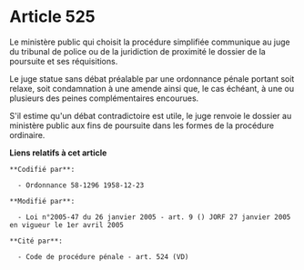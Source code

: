 # Article 525

Le ministère public qui choisit la procédure simplifiée communique au juge du tribunal de police ou de la juridiction de
proximité le dossier de la poursuite et ses réquisitions.

Le juge statue sans débat préalable par une ordonnance pénale portant soit relaxe, soit condamnation à une amende ainsi que,
le cas échéant, à une ou plusieurs des peines complémentaires encourues.

S'il estime qu'un débat contradictoire est utile, le juge renvoie le dossier au ministère public aux fins de poursuite dans
les formes de la procédure ordinaire.

**Liens relatifs à cet article**

	**Codifié par**:

	  - Ordonnance 58-1296 1958-12-23

	**Modifié par**:

	  - Loi n°2005-47 du 26 janvier 2005 - art. 9 () JORF 27 janvier 2005 en vigueur le 1er avril 2005

	**Cité par**:

	  - Code de procédure pénale - art. 524 (VD)

